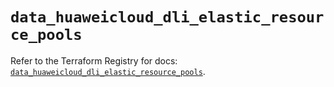 # `data_huaweicloud_dli_elastic_resource_pools`

Refer to the Terraform Registry for docs: [`data_huaweicloud_dli_elastic_resource_pools`](https://registry.terraform.io/providers/huaweicloud/huaweicloud/1.71.1/docs/data-sources/dli_elastic_resource_pools).
